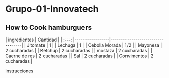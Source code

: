 # Grupo-01-Innovatech
## How to Cook hamburguers
| ingredientes                   |                 Cantidad             |
|     :---:
|-----------------|----------------------------------|
| Jitomate        |      1         |
| Lechuga         |      1         |
| Cebolla Morada  |      1/2       |
| Mayonesa        |  2 cucharadas  | 
| Ketchup         |  2 cucharadas  | 
| mostaza         |  2 cucharadas  | 
| Caerne de res   |  2 cucharadas  | 
| Sal             |  2 cucharadas  | 
| Convimentos     |  2 cucharadas  | 

instrucciones 





